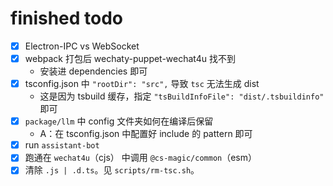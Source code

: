 # finished todo

- [x] Electron-IPC vs WebSocket
- [x] webpack 打包后 wechaty-puppet-wechat4u 找不到
    - 安装进 dependencies 即可
- [x] tsconfig.json 中 `"rootDir": "src",` 导致 `tsc` 无法生成 dist
    - 这是因为 tsbuild 缓存，指定 `"tsBuildInfoFile": "dist/.tsbuildinfo"` 即可
- [x] `package/llm` 中 config 文件夹如何在编译后保留
    - A：在 tsconfig.json 中配置好 include 的 pattern 即可
- [x] run `assistant-bot`
- [x] 跑通在 `wechat4u`（cjs） 中调用 `@cs-magic/common`（esm）
- [x] 清除 `.js | .d.ts`。见 `scripts/rm-tsc.sh`。
